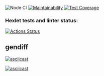 ![Node CI](https://github.com/Andrey2Gri/frontend-project-lvl2/workflows/Node%20CI/badge.svg)
[![Maintainability](https://api.codeclimate.com/v1/badges/dd7f5d876a161cc0d546/maintainability)](https://codeclimate.com/github/Andrey2Gri/frontend-project-lvl2/maintainability) 
[![Test Coverage](https://api.codeclimate.com/v1/badges/dd7f5d876a161cc0d546/test_coverage)](https://codeclimate.com/github/Andrey2Gri/frontend-project-lvl2/test_coverage)

### Hexlet tests and linter status:
[![Actions Status](https://github.com/Andrey2Gri/frontend-project-lvl2/workflows/hexlet-check/badge.svg)](https://github.com/Andrey2Gri/frontend-project-lvl2/actions)

## gendiff
[![asciicast](https://asciinema.org/a/gxeiCsukzUX6cnImR3OHB6A1g.svg)](https://asciinema.org/a/gxeiCsukzUX6cnImR3OHB6A1g)

[![asciicast](https://asciinema.org/a/shCjCbqeGLvX07d1UYnsHse1T.svg)](https://asciinema.org/a/shCjCbqeGLvX07d1UYnsHse1T)